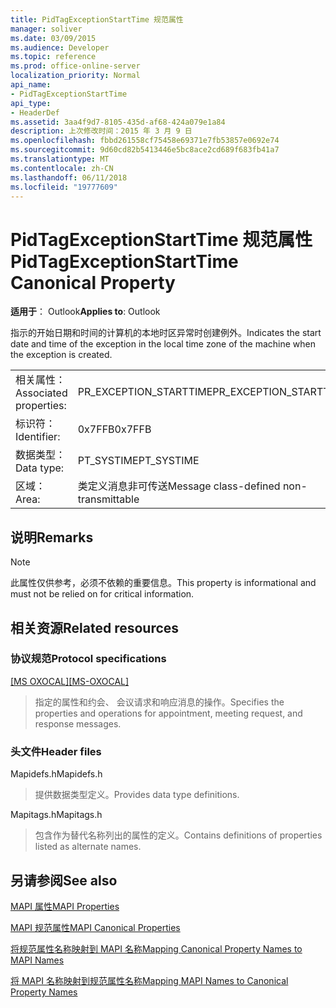 ```yaml
---
title: PidTagExceptionStartTime 规范属性
manager: soliver
ms.date: 03/09/2015
ms.audience: Developer
ms.topic: reference
ms.prod: office-online-server
localization_priority: Normal
api_name:
- PidTagExceptionStartTime
api_type:
- HeaderDef
ms.assetid: 3aa4f9d7-8105-435d-af68-424a079e1a84
description: 上次修改时间：2015 年 3 月 9 日
ms.openlocfilehash: fbbd261558cf75458e69371e7fb53857e0692e74
ms.sourcegitcommit: 9d60cd82b5413446e5bc8ace2cd689f683fb41a7
ms.translationtype: MT
ms.contentlocale: zh-CN
ms.lasthandoff: 06/11/2018
ms.locfileid: "19777609"
---
```

# <a name="pidtagexceptionstarttime-canonical-property"></a><span data-ttu-id="1ddc0-103">PidTagExceptionStartTime 规范属性</span><span class="sxs-lookup"><span data-stu-id="1ddc0-103">PidTagExceptionStartTime Canonical Property</span></span>

  
  
<span data-ttu-id="1ddc0-104">**适用于**： Outlook</span><span class="sxs-lookup"><span data-stu-id="1ddc0-104">**Applies to**: Outlook</span></span> 
  
<span data-ttu-id="1ddc0-105">指示的开始日期和时间的计算机的本地时区异常时创建例外。</span><span class="sxs-lookup"><span data-stu-id="1ddc0-105">Indicates the start date and time of the exception in the local time zone of the machine when the exception is created.</span></span>
  
|||
|:-----|:-----|
|<span data-ttu-id="1ddc0-106">相关属性：</span><span class="sxs-lookup"><span data-stu-id="1ddc0-106">Associated properties:</span></span>  <br/> |<span data-ttu-id="1ddc0-107">PR_EXCEPTION_STARTTIME</span><span class="sxs-lookup"><span data-stu-id="1ddc0-107">PR_EXCEPTION_STARTTIME</span></span>  <br/> |
|<span data-ttu-id="1ddc0-108">标识符：</span><span class="sxs-lookup"><span data-stu-id="1ddc0-108">Identifier:</span></span>  <br/> |<span data-ttu-id="1ddc0-109">0x7FFB</span><span class="sxs-lookup"><span data-stu-id="1ddc0-109">0x7FFB</span></span>  <br/> |
|<span data-ttu-id="1ddc0-110">数据类型：</span><span class="sxs-lookup"><span data-stu-id="1ddc0-110">Data type:</span></span>  <br/> |<span data-ttu-id="1ddc0-111">PT_SYSTIME</span><span class="sxs-lookup"><span data-stu-id="1ddc0-111">PT_SYSTIME</span></span>  <br/> |
|<span data-ttu-id="1ddc0-112">区域：</span><span class="sxs-lookup"><span data-stu-id="1ddc0-112">Area:</span></span>  <br/> |<span data-ttu-id="1ddc0-113">类定义消息非可传送</span><span class="sxs-lookup"><span data-stu-id="1ddc0-113">Message class-defined non-transmittable</span></span>  <br/> |
   
## <a name="remarks"></a><span data-ttu-id="1ddc0-114">说明</span><span class="sxs-lookup"><span data-stu-id="1ddc0-114">Remarks</span></span>

> [!NOTE]
> <span data-ttu-id="1ddc0-115">此属性仅供参考，必须不依赖的重要信息。</span><span class="sxs-lookup"><span data-stu-id="1ddc0-115">This property is informational and must not be relied on for critical information.</span></span> 
  
## <a name="related-resources"></a><span data-ttu-id="1ddc0-116">相关资源</span><span class="sxs-lookup"><span data-stu-id="1ddc0-116">Related resources</span></span>

### <a name="protocol-specifications"></a><span data-ttu-id="1ddc0-117">协议规范</span><span class="sxs-lookup"><span data-stu-id="1ddc0-117">Protocol specifications</span></span>

<span data-ttu-id="1ddc0-118">[[MS OXOCAL]](http://msdn.microsoft.com/library/09861fde-c8e4-4028-9346-e7c214cfdba1%28Office.15%29.aspx)</span><span class="sxs-lookup"><span data-stu-id="1ddc0-118">[[MS-OXOCAL]](http://msdn.microsoft.com/library/09861fde-c8e4-4028-9346-e7c214cfdba1%28Office.15%29.aspx)</span></span>
  
> <span data-ttu-id="1ddc0-119">指定的属性和约会、 会议请求和响应消息的操作。</span><span class="sxs-lookup"><span data-stu-id="1ddc0-119">Specifies the properties and operations for appointment, meeting request, and response messages.</span></span>
    
### <a name="header-files"></a><span data-ttu-id="1ddc0-120">头文件</span><span class="sxs-lookup"><span data-stu-id="1ddc0-120">Header files</span></span>

<span data-ttu-id="1ddc0-121">Mapidefs.h</span><span class="sxs-lookup"><span data-stu-id="1ddc0-121">Mapidefs.h</span></span>
  
> <span data-ttu-id="1ddc0-122">提供数据类型定义。</span><span class="sxs-lookup"><span data-stu-id="1ddc0-122">Provides data type definitions.</span></span>
    
<span data-ttu-id="1ddc0-123">Mapitags.h</span><span class="sxs-lookup"><span data-stu-id="1ddc0-123">Mapitags.h</span></span>
  
> <span data-ttu-id="1ddc0-124">包含作为替代名称列出的属性的定义。</span><span class="sxs-lookup"><span data-stu-id="1ddc0-124">Contains definitions of properties listed as alternate names.</span></span>
    
## <a name="see-also"></a><span data-ttu-id="1ddc0-125">另请参阅</span><span class="sxs-lookup"><span data-stu-id="1ddc0-125">See also</span></span>



[<span data-ttu-id="1ddc0-126">MAPI 属性</span><span class="sxs-lookup"><span data-stu-id="1ddc0-126">MAPI Properties</span></span>](mapi-properties.md)
  
[<span data-ttu-id="1ddc0-127">MAPI 规范属性</span><span class="sxs-lookup"><span data-stu-id="1ddc0-127">MAPI Canonical Properties</span></span>](mapi-canonical-properties.md)
  
[<span data-ttu-id="1ddc0-128">将规范属性名称映射到 MAPI 名称</span><span class="sxs-lookup"><span data-stu-id="1ddc0-128">Mapping Canonical Property Names to MAPI Names</span></span>](mapping-canonical-property-names-to-mapi-names.md)
  
[<span data-ttu-id="1ddc0-129">将 MAPI 名称映射到规范属性名称</span><span class="sxs-lookup"><span data-stu-id="1ddc0-129">Mapping MAPI Names to Canonical Property Names</span></span>](mapping-mapi-names-to-canonical-property-names.md)

